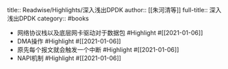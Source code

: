 title:: Readwise/Highlights/深入浅出DPDK
author:: [[朱河清等]]
full-title:: 深入浅出DPDK
category:: #books

- 网络协议栈以及底层网卡驱动对于数据包 #Highlight #[[2021-01-06]]
- DMA操作 #Highlight #[[2021-01-06]]
- 原先每个报文就会触发一个中断 #Highlight #[[2021-01-06]]
- NAPI机制 #Highlight #[[2021-01-06]]